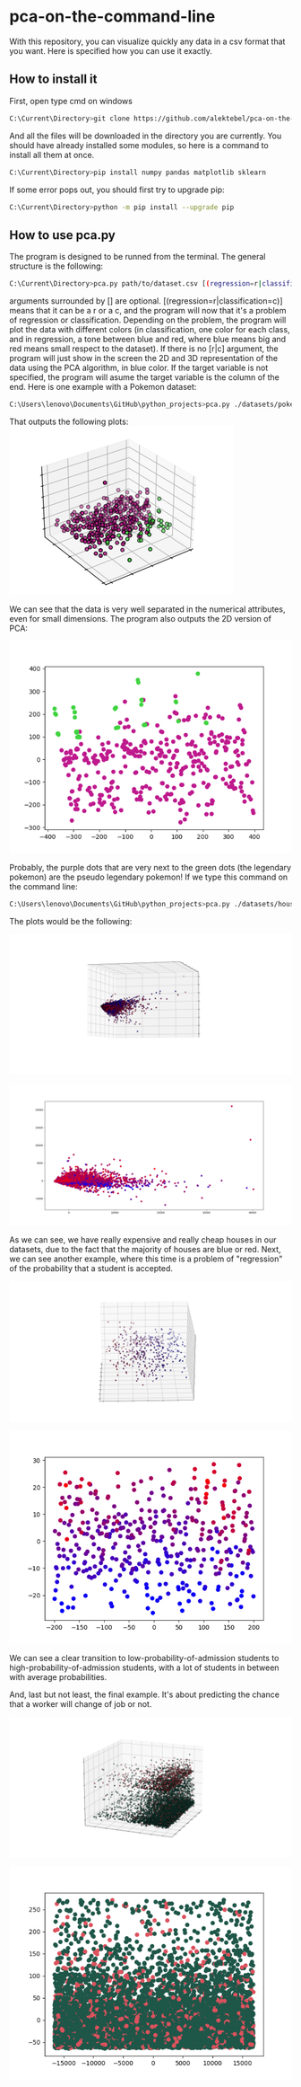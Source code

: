 # pca-on-the-command-line
With this repository, you can visualize quickly any data in a csv format that you want. Here is specified how you can use it exactly.

## How to install it
First, open type cmd on windows

```bash
C:\Current\Directory>git clone https://github.com/alektebel/pca-on-the-command-line/edit/main/
```

And all the files will be downloaded in the directory you are currently. You should have already installed some modules, so here is a command to install all them at once.
```bash
C:\Current\Directory>pip install numpy pandas matplotlib sklearn

```
If some error pops out, you should first try to upgrade pip:

```bash
C:\Current\Directory>python -m pip install --upgrade pip

```
## How to use pca.py
The program is designed to be runned from the terminal. The general structure is the following:
```bash
C:\Current\Directory>pca.py path/to/dataset.csv [(regression=r|classification=c)] [target variable]

```
arguments surrounded by [] are optional. [(regression=r|classification=c)] means that it can be a r or a c, and the program will now that it's a problem of regression or classification. Depending on the problem, the program will plot the data with different colors (in classification, one color for each class, and in regression, a tone between blue and red, where blue means big and red means small respect to the dataset). If there is no [r|c] argument, the program will just show in the screen the 2D and 3D representation of the data using the PCA algorithm, in blue color. If the target variable is not specified, the program will asume the target variable is the column of the end.
Here is one example with a Pokemon dataset:
```bash
C:\Users\lenovo\Documents\GitHub\python_projects>pca.py ./datasets/pokemon.csv c Legendary

```
That outputs the following plots:
![plot](https://github.com/alektebel/pca-on-the-command-line/blob/main/pokemons.png)

We can see that the data is very well separated in the numerical attributes, even for small dimensions. The program also outputs the 2D version of PCA:

![plot](https://github.com/alektebel/pca-on-the-command-line/blob/main/pokemons2D.png)

Probably, the purple dots that are very next to the green dots (the legendary pokemon) are the pseudo legendary pokemon!
If we type this command on the command line:
```bash
C:\Users\lenovo\Documents\GitHub\python_projects>pca.py ./datasets/housing.csv r median_house_value

```
The plots would be the following:

![plot](https://github.com/alektebel/pca-on-the-command-line/blob/main/housing3D.png)

![plot](https://github.com/alektebel/pca-on-the-command-line/blob/main/housing2D.png)

As we can see, we have really expensive and really cheap houses in our datasets, due to the fact that the majority of houses are blue or red.
Next, we can see another example, where this time is a problem of "regression" of the probability that a student is accepted.

![plot](https://github.com/alektebel/pca-on-the-command-line/blob/main/admission_chance3D.png)

![plot](https://github.com/alektebel/pca-on-the-command-line/blob/main/chance_of_admit2D.png)

We can see a clear transition to low-probability-of-admission students to high-probability-of-admission students, with a lot of students in between with average probabilities.

And, last but not least, the final example. It's about predicting the chance that a worker will change of job or not.

![plot](https://github.com/alektebel/pca-on-the-command-line/blob/main/aug3D.png)

![plot](https://github.com/alektebel/pca-on-the-command-line/blob/main/aug2D.png)
